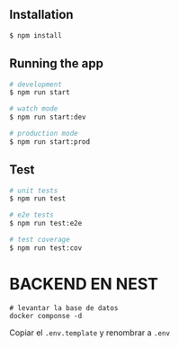 ## Installation

```bash
$ npm install
```

## Running the app

```bash
# development
$ npm run start

# watch mode
$ npm run start:dev

# production mode
$ npm run start:prod
```

## Test

```bash
# unit tests
$ npm run test

# e2e tests
$ npm run test:e2e

# test coverage
$ npm run test:cov
```

# BACKEND EN NEST

```
# levantar la base de datos
docker componse -d
```

Copiar el `.env.template` y renombrar a `.env`
